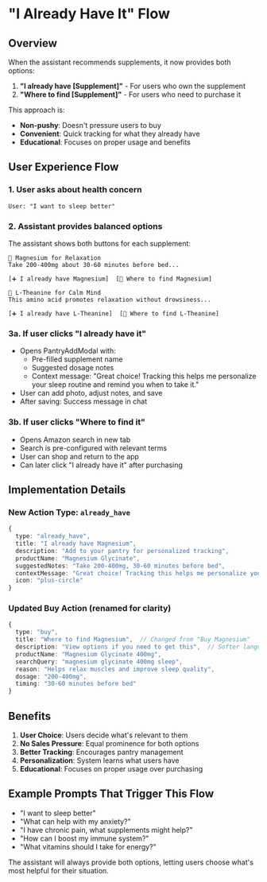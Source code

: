 # "I Already Have It" Flow

## Overview
When the assistant recommends supplements, it now provides both options:
1. **"I already have [Supplement]"** - For users who own the supplement
2. **"Where to find [Supplement]"** - For users who need to purchase it

This approach is:
- **Non-pushy**: Doesn't pressure users to buy
- **Convenient**: Quick tracking for what they already have
- **Educational**: Focuses on proper usage and benefits

## User Experience Flow

### 1. User asks about health concern
```
User: "I want to sleep better"
```

### 2. Assistant provides balanced options
The assistant shows both buttons for each supplement:

```
🌙 Magnesium for Relaxation
Take 200-400mg about 30-60 minutes before bed...

[➕ I already have Magnesium]  [🛒 Where to find Magnesium]

🍵 L-Theanine for Calm Mind  
This amino acid promotes relaxation without drowsiness...

[➕ I already have L-Theanine]  [🛒 Where to find L-Theanine]
```

### 3a. If user clicks "I already have it"
- Opens PantryAddModal with:
  - Pre-filled supplement name
  - Suggested dosage notes
  - Context message: "Great choice! Tracking this helps me personalize your sleep routine and remind you when to take it."
- User can add photo, adjust notes, and save
- After saving: Success message in chat

### 3b. If user clicks "Where to find it"
- Opens Amazon search in new tab
- Search is pre-configured with relevant terms
- User can shop and return to the app
- Can later click "I already have it" after purchasing

## Implementation Details

### New Action Type: `already_have`
```typescript
{
  type: "already_have",
  title: "I already have Magnesium",
  description: "Add to your pantry for personalized tracking",
  productName: "Magnesium Glycinate",
  suggestedNotes: "Take 200-400mg, 30-60 minutes before bed",
  contextMessage: "Great choice! Tracking this helps me personalize your sleep routine.",
  icon: "plus-circle"
}
```

### Updated Buy Action (renamed for clarity)
```typescript
{
  type: "buy",
  title: "Where to find Magnesium",  // Changed from "Buy Magnesium"
  description: "View options if you need to get this",  // Softer language
  productName: "Magnesium Glycinate 400mg",
  searchQuery: "magnesium glycinate 400mg sleep",
  reason: "Helps relax muscles and improve sleep quality",
  dosage: "200-400mg",
  timing: "30-60 minutes before bed"
}
```

## Benefits

1. **User Choice**: Users decide what's relevant to them
2. **No Sales Pressure**: Equal prominence for both options
3. **Better Tracking**: Encourages pantry management
4. **Personalization**: System learns what users have
5. **Educational**: Focuses on proper usage over purchasing

## Example Prompts That Trigger This Flow

- "I want to sleep better"
- "What can help with my anxiety?"
- "I have chronic pain, what supplements might help?"
- "How can I boost my immune system?"
- "What vitamins should I take for energy?"

The assistant will always provide both options, letting users choose what's most helpful for their situation.